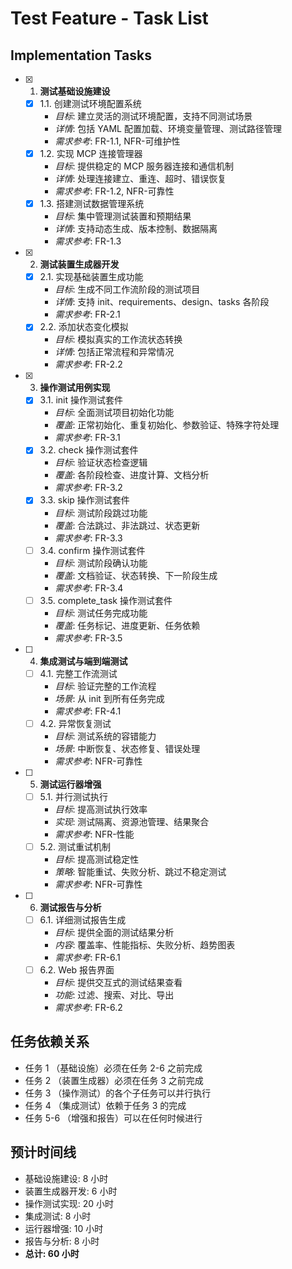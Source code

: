 # Test Feature - Task List

## Implementation Tasks

- [x] 1. **测试基础设施建设**
    - [x] 1.1. 创建测试环境配置系统
        - *目标*: 建立灵活的测试环境配置，支持不同测试场景
        - *详情*: 包括 YAML 配置加载、环境变量管理、测试路径管理
        - *需求参考*: FR-1.1, NFR-可维护性
    - [x] 1.2. 实现 MCP 连接管理器
        - *目标*: 提供稳定的 MCP 服务器连接和通信机制
        - *详情*: 处理连接建立、重连、超时、错误恢复
        - *需求参考*: FR-1.2, NFR-可靠性
    - [x] 1.3. 搭建测试数据管理系统
        - *目标*: 集中管理测试装置和预期结果
        - *详情*: 支持动态生成、版本控制、数据隔离
        - *需求参考*: FR-1.3
- [x] 2. **测试装置生成器开发**
    - [x] 2.1. 实现基础装置生成功能
        - *目标*: 生成不同工作流阶段的测试项目
        - *详情*: 支持 init、requirements、design、tasks 各阶段
        - *需求参考*: FR-2.1
    - [x] 2.2. 添加状态变化模拟
        - *目标*: 模拟真实的工作流状态转换
        - *详情*: 包括正常流程和异常情况
        - *需求参考*: FR-2.2
- [x] 3. **操作测试用例实现**
    - [x] 3.1. init 操作测试套件
        - *目标*: 全面测试项目初始化功能
        - *覆盖*: 正常初始化、重复初始化、参数验证、特殊字符处理
        - *需求参考*: FR-3.1
    - [x] 3.2. check 操作测试套件
        - *目标*: 验证状态检查逻辑
        - *覆盖*: 各阶段检查、进度计算、文档分析
        - *需求参考*: FR-3.2
    - [x] 3.3. skip 操作测试套件
        - *目标*: 测试阶段跳过功能
        - *覆盖*: 合法跳过、非法跳过、状态更新
        - *需求参考*: FR-3.3
    - [ ] 3.4. confirm 操作测试套件
        - *目标*: 测试阶段确认功能
        - *覆盖*: 文档验证、状态转换、下一阶段生成
        - *需求参考*: FR-3.4
    - [ ] 3.5. complete_task 操作测试套件
        - *目标*: 测试任务完成功能
        - *覆盖*: 任务标记、进度更新、任务依赖
        - *需求参考*: FR-3.5
- [ ] 4. **集成测试与端到端测试**
    - [ ] 4.1. 完整工作流测试
        - *目标*: 验证完整的工作流程
        - *场景*: 从 init 到所有任务完成
        - *需求参考*: FR-4.1
    - [ ] 4.2. 异常恢复测试
        - *目标*: 测试系统的容错能力
        - *场景*: 中断恢复、状态修复、错误处理
        - *需求参考*: NFR-可靠性
- [ ] 5. **测试运行器增强**
    - [ ] 5.1. 并行测试执行
        - *目标*: 提高测试执行效率
        - *实现*: 测试隔离、资源池管理、结果聚合
        - *需求参考*: NFR-性能
    - [ ] 5.2. 测试重试机制
        - *目标*: 提高测试稳定性
        - *策略*: 智能重试、失败分析、跳过不稳定测试
        - *需求参考*: NFR-可靠性
- [ ] 6. **测试报告与分析**
    - [ ] 6.1. 详细测试报告生成
        - *目标*: 提供全面的测试结果分析
        - *内容*: 覆盖率、性能指标、失败分析、趋势图表
        - *需求参考*: FR-6.1
    - [ ] 6.2. Web 报告界面
        - *目标*: 提供交互式的测试结果查看
        - *功能*: 过滤、搜索、对比、导出
        - *需求参考*: FR-6.2

## 任务依赖关系

- 任务 1 （基础设施）必须在任务 2-6 之前完成
- 任务 2 （装置生成器）必须在任务 3 之前完成
- 任务 3 （操作测试）的各个子任务可以并行执行
- 任务 4 （集成测试）依赖于任务 3 的完成
- 任务 5-6 （增强和报告）可以在任何时候进行

## 预计时间线

- 基础设施建设: 8 小时
- 装置生成器开发: 6 小时
- 操作测试实现: 20 小时
- 集成测试: 8 小时
- 运行器增强: 10 小时
- 报告与分析: 8 小时
- **总计: 60 小时**
